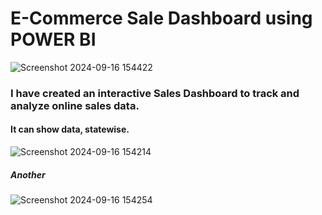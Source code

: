 # E-Commerce Sale Dashboard using POWER BI
![Screenshot 2024-09-16 154422](https://github.com/user-attachments/assets/3bc8d616-51de-410f-a3bb-b352c839ec6c)

<h3>
  I have created an interactive Sales Dashboard to track and analyze online sales data.
</h3>
<h4>
  It can show data, statewise.
  
</h4>


![Screenshot 2024-09-16 154214](https://github.com/user-attachments/assets/4c0166f4-c45c-4a57-bab4-ec81e932c9e6)

<h5> Another </h5>

![Screenshot 2024-09-16 154254](https://github.com/user-attachments/assets/7ccf9b3e-037a-454a-9264-41ac25ae80eb)
